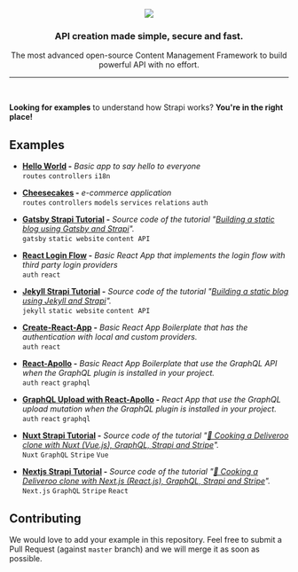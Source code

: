 <p align="center"><img src="https://cldup.com/7umchwdUBh.png" /></p>
<h3 align="center">API creation made simple, secure and fast.</h3>
<p align="center">The most advanced open-source Content Management Framework to build powerful API with no effort.</p>

***

<br />

**Looking for examples** to understand how Strapi works? **You're in the right place!** <br />

## Examples

- **[Hello World](./hello-world) -** *Basic app to say hello to everyone* <br />
   `routes` `controllers` `i18n`
- **[Cheesecakes](./cheesecakes) -** *e-commerce application* <br />
   `routes` `controllers` `models` `services` `relations` `auth`
- **[Gatsby Strapi Tutorial](./gatsby-strapi-tutorial) -** *Source code of the tutorial "[Building a static blog using Gatsby and Strapi](https://blog.strapi.io/building-a-static-website-using-gatsby-and-strapi)".* <br />
   `gatsby` `static website` `content API`
- **[React Login Flow](./login-react) -** *Basic React App that implements the login flow with third party login providers* <br />
   `auth` `react`
- **[Jekyll Strapi Tutorial](./jekyll-strapi-tutorial) -** *Source code of the tutorial "[Building a static blog using Jekyll and Strapi](https://blog.strapi.io/building-a-static-website-using-jekyll-and-strapi)".* <br />
   `jekyll` `static website` `content API`
- **[Create-React-App](./good-old-react-authentication-flow) -** *Basic React App Boilerplate that has the authentication with local and custom providers.* <br />
   `auth` `react`
- **[React-Apollo](./react-apollo) -** *Basic React App Boilerplate that use the GraphQL API when the GraphQL plugin is installed in your project.* <br />
  `auth` `react` `graphql`
- **[GraphQL Upload with React-Apollo](./apollo-upload-graphql) -** *React App that use the GraphQL upload mutation when the GraphQL plugin is installed in your project.* <br />
  `auth` `react` `graphql`
- **[Nuxt Strapi Tutorial](./nuxt-strapi-deliveroo-clone-tutorial) -** *Source code of the tutorial "[🍝 Cooking a Deliveroo clone with Nuxt (Vue.js), GraphQL, Strapi and Stripe](https://blog.strapi.io/cooking-a-deliveroo-clone-with-nuxt-vue-js-graphql-strapi-and-stripe-setup-part-1-7/)".* <br />
  `Nuxt` `GraphQL` `Stripe` `Vue`

- **[Nextjs Strapi Tutorial](./nextjs-react-strapi-deliveroo-clone-tutorial) -** *Source code of the tutorial "[🍝 Cooking a Deliveroo clone with Next.js (React.js), GraphQL, Strapi and Stripe](https://blog.strapi.io/strapi-next-setup/)".* <br />
  `Next.js` `GraphQL` `Stripe` `React`

## Contributing

We would love to add your example in this repository. Feel free to submit a Pull Request (against `master` branch) and we will merge it as soon as possible.
